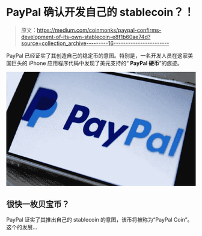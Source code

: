 # PayPal 确认开发自己的 stablecoin？！

> 原文：<https://medium.com/coinmonks/paypal-confirms-development-of-its-own-stablecoin-e8f1b60ae74d?source=collection_archive---------16----------------------->

PayPal 已经证实了其创造自己的稳定币的意图。特别是，一名开发人员在这家美国巨头的 iPhone 应用程序代码中发现了美元支持的“ **PayPal 硬币**”的痕迹。

![](img/770a9daa5788c494fb3f0fc1e525d14d.png)

## 很快一枚贝宝币？

PayPal 证实了其推出自己的 stablecoin 的意图，该币将被称为“PayPal Coin”。这个的发展…